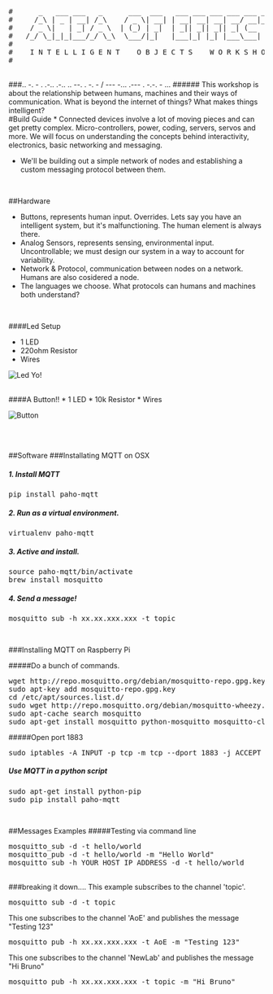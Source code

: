 <pre>
#      _   ___ ___   _      ___  ___   ___ ___ ___ ___ ___ _____ 
#     /_\ | _ | __| /_\    / _ \| __| | __| __| __| __/ __|_   _|
#    / _ \|   | _| / _ \  | (_) | _|  | _|| _|| _|| _| (__  | |  
#   /_/ \_|_|_|___/_/ \_\  \___/|_|   |___|_| |_| |___\___| |_|  
#
#    I N T E L L I G E N T    O B J E C T S    W O R K S H O P
#
</pre>


<br/>
###.. -. - . .-.. .-.. .. --. . -. - / --- -... .--- . -.-. - ...
###### This workshop is about the relationship between humans, machines and their ways of communication. What is beyond the internet of things? What makes things intelligent?



<br/>
#Build Guide
* Connected devices involve a lot of moving pieces and can get pretty complex. Micro-controllers, power, coding, servers, servos and more. We will focus on understanding the concepts behind interactivity, electronics, basic networking and messaging.

* We'll be building out a simple network of nodes and establishing a custom messaging protocol between them.

<br/>

##Hardware
 * Buttons, represents human input. Overrides. Lets say you have an intelligent system, but it's malfunctioning. The human element is always there.
 * Analog Sensors, represents sensing, environmental input. Uncontrollable; we must design our system in a way to account for variability.
 * Network & Protocol, communication between nodes on a network. Humans are also cosidered a node.
 * The languages we choose. What protocols can humans and machines both understand?


<br/>

####Led Setup
* 1 LED
* 220ohm Resistor
* Wires

![Led Yo!](http://i.imgur.com/71mpq7j.png)

<br/>
####A Button!!
* 1 LED
* 10k Resistor
* Wires

![Button](http://i.imgur.com/8ifGKat.png)

<br/>
<br/>

##Software
###Installating MQTT on OSX
##### 1. Install MQTT
<pre>
pip install paho-mqtt
</pre>

##### 2. Run as a virtual environment.
<pre>
virtualenv paho-mqtt
</pre>

##### 3. Active and install.
<pre>
source paho-mqtt/bin/activate
brew install mosquitto
</pre>

##### 4. Send a message!
<pre>
mosquitto_sub -h xx.xx.xxx.xxx -t topic
</pre>

<br/>

###Installing MQTT on Raspberry Pi

#####Do a bunch of commands.
<pre>
wget http://repo.mosquitto.org/debian/mosquitto-repo.gpg.key
sudo apt-key add mosquitto-repo.gpg.key
cd /etc/apt/sources.list.d/
sudo wget http://repo.mosquitto.org/debian/mosquitto-wheezy.list
sudo apt-cache search mosquitto
sudo apt-get install mosquitto python-mosquitto mosquitto-clients
</pre>

#####Open port 1883
<pre>
sudo iptables -A INPUT -p tcp -m tcp --dport 1883 -j ACCEPT
</pre>

##### Use MQTT in a python script
<pre>
sudo apt-get install python-pip
sudo pip install paho-mqtt
</pre>

<br/>


##Messages Examples
#####Testing via command line
<pre>
mosquitto_sub -d -t hello/world
mosquitto_pub -d -t hello/world -m "Hello World"
mosquitto_sub -h YOUR_HOST_IP_ADDRESS -d -t hello/world
</pre>

<br/>
###breaking it down....
This example subscribes to the channel 'topic'. 
<pre>
mosquitto_sub -d -t topic
</pre>

This one subscribes to the channel 'AoE' and publishes the message "Testing 123"
<pre>
mosquitto_pub -h xx.xx.xxx.xxx -t AoE -m "Testing 123"
</pre>

This one subscribes to the channel 'NewLab' and publishes the message "Hi Bruno"

<pre>
mosquitto_pub -h xx.xx.xxx.xxx -t topic -m "Hi Bruno"
</pre>
